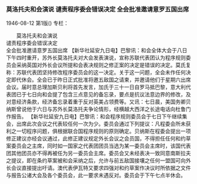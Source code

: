 ### 莫洛托夫和会演说  谴责程序委会错误决定  全会批准邀请意罗五国出席

1946-08-12
第1版()
专栏：

　　莫洛托夫和会演说            
    谴责程序委会错误决定         
    全会批准邀请意罗五国出席
    【新华社延安九日电】巴黎讯：和会全体大会于八日下午四时重开，苏外长莫洛托夫对大会发表演说，宣称苏联代表团认为程序规则委员会采纳英国对外长会议所提和会表决规则之修正案的决定是错误的决定。莫氏复称：苏联代表团坚持修改程序委员会的这一决定。关于这一问题，全会未作任何决定即代休会。全会已于昨日正式批准将邀五敌国之请柬，并邀请他们于星期六出席会议。届时意总理加斯贝利将首先发言，加氏于三十一日自罗马抵巴黎，意大利代表团已于七日向和会提了包含三点意见的备忘录，要点是抗议法意边界的修改，及对意经济条款，经济备忘录着重于反对英美占领费等。又讯：七日晨，美国务卿贝纳斯曾说他于六日与苏外长莫洛托夫争论情形，经横越大西洋之长途电话向杜鲁门作报告。
    【新华社延安九日电】巴黎讯：和会程序规则委员会于七日下午继续集会，出席此次会议之代表较任何一次为少。委员会通过下列提议：凡程委会所未获利之一切程序问题，俱根据联合国程序规则的原则确定。贝纳斯在程委会提出一项修正建议亦经会议通过，此修正建议规定外长会议之会员国，不得担任任何和约草案委员会之主席，同时如一国家之代表团团员当选为某一委员会主席时，该国代表团其他团员亦不得再被任为另一委员会主席。委员会又未经表决一致同意南斯拉夫之提议，即在条约草案被和会采纳之后，允许与前五敌国接壤之任何一盟国可向外长会议直接提出吁请。澳代表伊瓦特又要求四强对和约草案作决议时所依据之文件与报告公诸大会及各个委员会，此一要求未遇反对。委员会于下午七点半休会。
